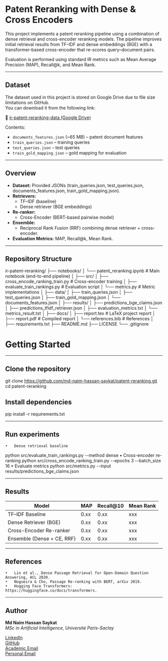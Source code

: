 # Patent Reranking with Dense & Cross Encoders
This project implements a patent reranking pipeline using a combination of dense retrieval and cross-encoder reranking models.
The pipeline improves initial retrieval results from TF–IDF and dense embeddings (BGE) with a transformer-based cross-encoder that re-scores query–document pairs.

Evaluation is performed using standard IR metrics such as Mean Average Precision (MAP), Recall@k, and Mean Rank.

---

## Dataset
The dataset used in this project is stored on Google Drive due to file size limitations on GitHub.  
You can download it from the following link:

🔗 [ir-patent-reranking-data (Google Drive)](https://drive.google.com/drive/folders/1Oy4Gp1KVO__O1JnX1V4JuZ0zy7jlK78J?usp=sharing)

Contents:
- `documents_features.json` (~65 MB) – patent document features
- `train_queries.json` – training queries
- `test_queries.json` – test queries
- `train_gold_mapping.json` – gold mapping for evaluation

---

## Overview
- **Dataset:** Provided JSONs (train_queries.json, test_queries.json, documents_features.json, train_gold_mapping.json).
- **Retrievers:**
  - TF–IDF (baseline)
  - Dense retriever (BGE embeddings)
- **Re-ranker:**
  - Cross-Encoder (BERT-based pairwise model)
- **Ensemble:**
  - Reciprocal Rank Fusion (RRF) combining dense retriever + cross-encoder.
- **Evaluation Metrics:** MAP, Recall@k, Mean Rank.

---

## Repository Structure
ir-patent-reranking/
├── notebooks/
│   └── patent_reranking.ipynb         # Main notebook (end-to-end pipeline)
│
├── src/
│   ├── cross_encode_ranking_train.py  # Cross-encoder training
│   ├── evaluate_train_rankings.py     # Evaluation script
│   └── metrics.py                     # Metric implementations
│
├── data/
│   ├── train_queries.json
│   ├── test_queries.json
│   ├── train_gold_mapping.json
│   └── documents_features.json
│
├── results/
│   ├── predictions_bge_claims.json
│   ├── predictions_tfidf_retriever.json
│   ├── evaluation_metrics.txt
│   └── metrics_result.txt
│
├── docs/
│   ├── report.tex        # LaTeX project report
│   ├── report.pdf        # Compiled report
│   └── references.bib    # References
│
├── requirements.txt
├── README.md
├── LICENSE
└── .gitignore
# Getting Started

---

## Clone the repository
git clone https://github.com/md-naim-hassan-saykat/patent-reranking.git
cd patent-reranking
## Install dependencies
pip install -r requirements.txt

---

## Run experiments
	•	Dense retrieval baseline
python src/evaluate_train_rankings.py --method dense
 	•	Cross-encoder re-ranking
python src/cross_encode_ranking_train.py --epochs 3 --batch_size 16
  	•	Evaluate metrics
python src/metrics.py --input results/predictions_bge_claims.json

---

## Results  

| Model                     | MAP   | Recall@10 | Mean Rank |
|----------------------------|-------|-----------|-----------|
| TF–IDF Baseline            | 0.xx  | 0.xx      | xxx       |
| Dense Retriever (BGE)      | 0.xx  | 0.xx      | xxx       |
| Cross-Encoder Re-ranker    | 0.xx  | 0.xx      | xxx       |
| Ensemble (Dense + CE, RRF) | 0.xx  | 0.xx      | xxx       |

---

## References
	•	Lin et al., Dense Passage Retrieval for Open-Domain Question Answering, ACL 2020.
	•	Nogueira & Cho, Passage Re-ranking with BERT, arXiv 2019.
	•	Hugging Face Transformers: https://huggingface.co/docs/transformers.

---

 ## Author

 **Md Naim Hassan Saykat**  
*MSc in Artificial Intelligence, Université Paris-Saclay*  

[LinkedIn](https://www.linkedin.com/in/md-naim-hassan-saykat/)  
[GitHub](https://github.com/md-naim-hassan-saykat)  
[Academic Email](mailto:md-naim-hassan.saykat@universite-paris-saclay.fr)  
[Personal Email](mailto:mdnaimhassansaykat@gmail.com) 
